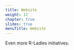 ```yaml
---
title: Website
weight: 12
chapter: true
slides: true
menuTitle: Website
---
```


Even more R-Ladies initiatives.
